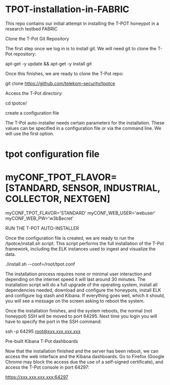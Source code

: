 # TPOT-installation-in-FABRIC
This repo contains our initial attempt in installing the T-POT honeypot in a research testbed FABRIC

Clone the T-Pot Git Repository

The first step once we log in is to install git. We will need git to clone the T-Pot repository:

apt-get -y update && apt-get -y install git

Once this finishes, we are ready to clone the T-Pot repo:

git clone https://github.com/telekom-security/tpotce

Access the T-Pot directory:

cd tpotce/

create a configuration file

The T-Pot auto-installer needs certain parameters for the installation. These values can be specified in a configuration file or via the command line. We will use the first option.

# tpot configuration file
# myCONF_TPOT_FLAVOR=[STANDARD, SENSOR, INDUSTRIAL, COLLECTOR, NEXTGEN]
myCONF_TPOT_FLAVOR='STANDARD'
myCONF_WEB_USER='webuser' 
myCONF_WEB_PW='w3b$ecret'

RUN THE T-POT AUTO-INSTALLER

Once the configuration file is created, we are ready to run the /tpotce/install.sh script. This script performs the full installation of the T-Pot framework, including the ELK instances used to ingest and visualize the data.

./install.sh --conf=/root/tpot.conf

The installation process requires none or minimal user interaction and depending on the internet speed it will last around 30 minutes. The installation script will do a full upgrade of the operating system, install all dependencies needed, download and configure the honeypots, install ELK and configure log stash and Kibana. If everything goes well, which it should, you will see a message on the screen asking to reboot the system.

Once the installation finishes, and the system reboots, the normal (not honeypot) SSH will be moved to port 64295. Next time you login you will have to specify the port in the SSH command:

ssh -p 64295 root@xxx.xxx.xxx.xxx

Pre-built Kibana T-Pot dashboards

Now that the installation finished and the server has been reboot, we can access the web interface and the Kibana dashboards. Go to Firefox (Google Chrome may block the access due the use of a self-signed certificate), and access the T-Pot console in port 64297:

https://xxx.xxx.xxx.xxx:64297
